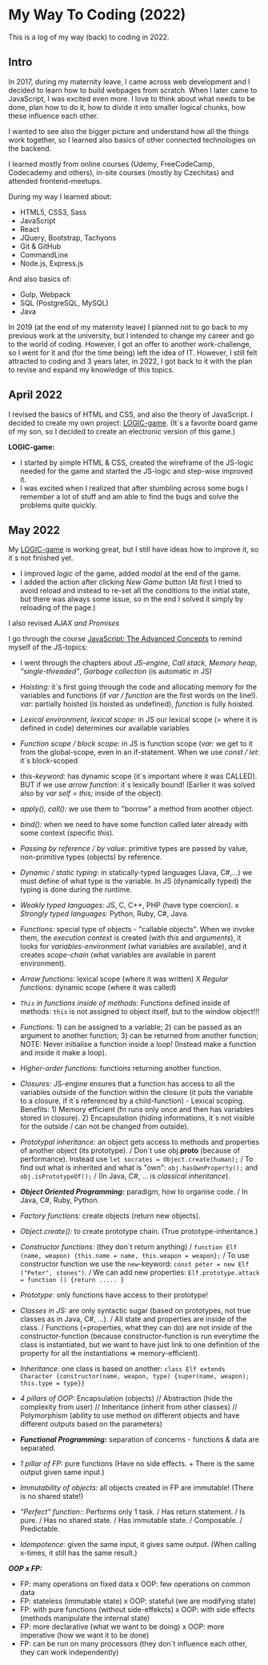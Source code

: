 # My Way To Coding (2022)

This is a log of my way (back) to coding in 2022.

## Intro
In 2017, during my maternity leave, I came across web development and I decided to learn how to build webpages from scratch. When I later came to JavaScript, I was excited even more. I love to think about what needs to be done, plan how to do it, how to divide it into smaller logical chunks, how these influence each other. 

I wanted to see also the bigger picture and understand how all the things work together, so I learned also basics of other connected technologies on the backend. 

I learned mostly from online courses (Udemy, FreeCodeCamp, Codecademy and others), in-site courses (mostly by Czechitas) and attended frontend-meetups. 

During my way I learned about:
- HTML5, CSS3, Sass
- JavaScript
- React
- JQuery, Bootstrap, Tachyons
- Git & GitHub
- CommandLine
- Node.js, Express.js
 
And also basics of:
- Gulp, Webpack
- SQL (PostgreSQL, MySQL)
- Java

In 2019 (at the end of my maternity leave) I planned not to go back to my previous work at the university, but I intended to change my career and go to the world of coding. However, I got an offer to another work-challenge, so I went for it and (for the time being) left the idea of IT. 
However, I still felt attracted to coding and 3 years later, in 2022, I got back to it with the plan to revise and expand my knowledge of this topics. 

## April 2022 
I revised the basics of HTML and CSS, and also the theory of JavaScript. 
I decided to create my own project: [LOGIC-game](https://github.com/marieval/logic-game). (It´s a favorite board game of my son, so I decided to create an electronic version of this game.)

**LOGIC-game:**
- I started by simple HTML & CSS, created the wireframe of the JS-logic needed for the game and started the JS-logic and step-wise improved it.
- I was excited when I realized that after stumbling across some bugs I remember a lot of stuff and am able to find the bugs and solve the problems quite quickly.

## May 2022
My [LOGIC-game](https://github.com/marieval/logic-game) is working great, but I still have ideas how to improve it, so it´s not finished yet.
- I improved *logic* of the game, added *modal* at the end of the game.
- I added the action after clicking *New Game* button (At first I tried to avoid reload and instead to re-set all the conditions to the initial state, but there was always some issue, so in the end I solved it simply by reloading of the page.)

I also revised *AJAX and Promises*

I go through the course [JavaScript: The Advanced Concepts](https://www.udemy.com/course/advanced-javascript-concepts/) to remind myself of the JS-topics: 
- I went through the chapters about *JS-engine, Call stack, Memory heap*, *"single-threaded"*, *Garbage collection* (is automatic in JS)
- *Hoisting:* it´s first going through the code and allocating memory for the variables and functions (if *var / function* are the first words on the line!). *var*: partially hoisted (is hoisted as undefined), *function* is fully hoisted.
- *Lexical environment, lexical scope:* in JS our lexical scope (= where it is defined in code) determines our available variables
- *Function scope / block scope:* in JS is function scope (*var*: we get to it from the global-scope, even in an if-statement. When we use *const / let*: it´s block-scoped
- *this-keyword:* has dynamic scope (it´s  important where it was CALLED). BUT if we use *arrow function*: it´s lexically bound! (Earlier it was solved also by *var self = this;* inside of the object).
- *apply(), call():* we use them to "borrow" a method from another object.
- *bind():* when we need to have some function called later already with some context (specific *this*).
- *Passing by reference / by value:* primitive types are passed by value, non-primitive types (objects) by reference.
- *Dynamic / static typing:* in statically-typed languages (Java, C#,...) we must define of what type is the variable. In JS (dynamically typed) the typing is done during the runtime.
- *Weakly typed languages:* JS, C, C++, PHP (have type coercion). x *Strongly typed languages:* Python, Ruby, C#, Java.
- *Functions:* special type of objects - "callable objects". When we invoke them, the *execution context* is created (with *this* and *arguments*), it looks for *variables-environment* (what variables are available), and it creates *scope-chain* (what variables are available in parent environment).
- *Arrow functions:* lexical scope (where it was written)   X   *Regular functions:* dynamic scope (where it was called)
- *`This` in functions inside of methods:* Functions defined inside of methods: `this` is not assigned to object itself, but to the window object!!!
- *Functions:* 1) can be assigned to a variable; 2) can be passed as an argument to another function; 3) can be returned from another function; NOTE: Never initialise a function inside a loop! (Instead make a function and inside it make a loop).
- *Higher-order functions:* functions returning another function.
- *Closures:* JS-engine ensures that a function has access to all the variables outside of the function within the closure (it puts the variable to a closure, if it´s referenced by a child-function) - Lexical scoping. Benefits: 1) Memory efficient (fn runs only once and then has variables stored in closure). 2) Encapsulation (hiding informations, it´s not visible for the outside / can not be changed from outside).
- *Prototypal inheritance:* an object gets access to methods and properties of another object (its prototype). / Don´t use obj.__proto__ (because of performance). Instead use `let socrates = Object.create(human);` / To find out what is inherited and what is "own": `obj.hasOwnProperty();` and `obj.isPrototypeOf();` / (In Java, C#, ... is *classical inheritance*).    
   
- ***Object Oriented Programming:*** paradigm, how to organise code. / In Java, C#, Ruby, Python. 
- *Factory functions:* create objects (return new objects).
- *Object.create():* to create prototype chain. (True prototype-inheritance.)
- *Constructor functions:* (they don´t return anything) / `function Elf (name, weapon) {this.name = name, this.weapon = weapon};` / To use constructor function we use the `new`-keyword: `const peter = new Elf ("Peter", stones")`. / We can add new properties: `Elf.prototype.attack = function () {return ..... }` 
- *Prototype:* only functions have access to their prototype!
- *Classes in JS:* are only syntactic sugar (based on prototypes, not true classes as in Java, C#, ...). / All state and properties are inside of the class. / Functions (=properties, what they can do) are not inside of the constructor-function (because constructor-function is run everytime the class is instantiated, but we want to have just link to one definition of the property for all the instantiations => memory-efficient).
- *Inheritance:* one class is based on another: `class Elf extends Character {constructor(name, weapon, type) {super(name, weapon); this.type = type}}`
- *4 pillars of OOP:* Encapsulation (objects) // Abstraction (hide the complexity from user) // Inheritance (inherit from other classes) // Polymorphism (ability to use method on different objects and have different outputs based on the parameters)
   
- ***Functional Programming:*** separation of concerns - functions & data are separated.
- *1 pillar of FP:* pure functions (Have no side effects. + There is the same output given same input.)
- *Immutability of objects:* all objects created in FP are immutable! (There is no shared state!)
- *"Perfect" function:*: Performs only 1 task. / Has return statement. / Is pure. / Has no shared state. / Has immutable state. / Composable. / Predictable.
- *Idempotence:* given the same input, it gives same output. (When calling x-times, it still has the same result.)   

***OOP x FP:***
- FP: many operations on fixed data     x    OOP: few operations on common data
- FP: stateless (immutable state)     x     OOP: stateful (we are modifying state)
- FP: with pure functions (without side-effekcts)     x     OOP: with side effects (methods manipulate the internal state)
- FP: more declarative (what we want to be doing)     x     OOP: more imperative (how we want it to be done)
- FP: can be run on many processors (they don´t influence each other, they can work independently)
